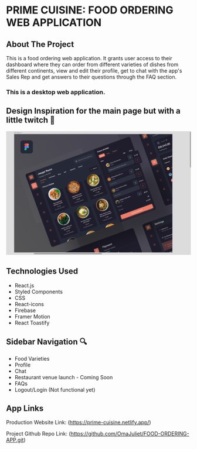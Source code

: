 # PRIME CUISINE: FOOD ORDERING WEB APPLICATION

## About The Project 

This is a food ordering web application. It grants user access to their dashboard where they can order from different varieties of dishes from different continents, view and edit their profile, get to chat with the app's Sales Rep and get answers to their questions through the FAQ section.

### This is a desktop web application.


## Design Inspiration for the main page but with a little twitch 🤭
![Prime Cuisine: food ordering app design](design.png) 


## Technologies Used

- React.js
- Styled Components
- CSS 
- React-icons
- Firebase
- Framer Motion
- React Toastify



## Sidebar Navigation 🔍

- Food Varieties 
- Profile
- Chat 
- Restaurant venue launch - Coming Soon 
- FAQs
- Logout/Login (Not functional yet)



## App Links 

Production Website Link: (https://prime-cuisine.netlify.app/)

Project Github Repo Link: (https://github.com/OmaJuliet/FOOD-ORDERING-APP.git)
